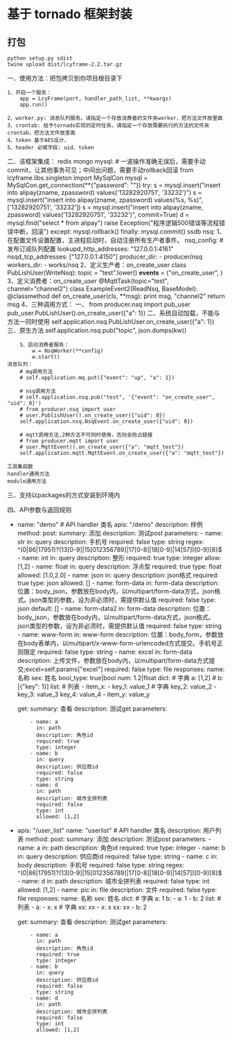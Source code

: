 # 基于 tornado 框架封装
## 打包
```
python setup.py sdist
twine upload dist/lcyframe-2.2.tar.gz
```

一、使用方法：把包拷贝到你项目根目录下

    1、开启一个服务：
        app = LcyFrame(port, handler_path_list, **kwargs)
        app.run()

    2、worker.py: 消息队列服务。请指定一个存放消费者的文件夹worker，把方法文件放里面
    3、crontab: 给予tornado实现的定时任务。请指定一个存放需要执行的方法的文件夹crontab，把方法文件放里面
    4、token 基于AES设计，
    5、header 必填字段: uid、token

二、该框架集成：
    redis
    mongo
    mysql:
        # 一波操作准确无误后，需要手动commit，让其他事务可见；中间出问题，需要手动rollback回滚
        from lcyframe.libs.singleton import MySqlCon
        mysql = MySqlCon.get_connection(**{"password": ""})
        try:
            s = mysql.insert("insert into alipay(zname, zpassword) values('13282920751', '33232')")
            s = mysql.insert("insert into alipay(zname, zpassword) values(%s, %s)", ['13282920751', '33232'])
            s = mysql.insert("insert into alipay(zname, zpassword) values('13282920751', '33232')", commit=True)
            d = mysql.find("select * from alipay")
            raise Exception("程序逻辑500错误等流程错误中断，回滚")
        except:
            mysql.rollback()
        finally:
            mysql.commit()
    ssdb
    nsq:
        1、在配置文件设置配置，主进程启动时，自动注册所有生产者事件。
          nsq_config:     # 发布订阅队列配置
          lookupd_http_addresses: "127.0.0.1:4161"
          nsqd_tcp_addresses: ["127.0.0.1:4150"]
          producer_dir:
            - producer/nsq
          workers_dir:
            - works/nsq
        2、定义生产者：on_create_user
            class PubLishUser(WriteNsq):
                topic = "test".lower()
                __events__ = ("on_create_user", )
        3、定义消费者：on_create_user
            @MqttTask(topic="test", channel="channel2")
            class ExampleEvent2(ReadNsq, BaseModel):
                @classmethod
                def on_create_user(cls, **msg):
                    print msg, "channel2"
                    return msg
        4、三种调用方式：
            一、
            from producer.nsq import pub_user
            pub_user.PubLishUser().on_create_user({"a": 1})
            二、系统自动加载，不能与方法一同时使用
            self.application.nsq.PubLishUser.on_create_user({"a": 1})
            三、原生方法
            self.application.nsq.pub("topic", json.dumps(kw))
            
        5、启动消费者服务：
            w = NsqWorker(**config)
            w.start()
    消息队列：
        # mq调用方法
        # self.application.mq.put({"event": "up", "a": 1})

        # nsq调用方法
        # self.application.nsq.pub("test", '{"event": "on_create_user", "uid": 0}')
        # from producer.nsq import user
        # user.PublishUser().on_create_user({"uid": 0})
        self.application.nsq.NsqEvent.on_create_user({"uid": 0})

        # mqtt调用方法,2种方法不可同时使用，否则会抢占链接
        # from producer.mqtt import user
        # user.MqttEvent().on_create_user({"a": "mqtt_test"})
        self.application.mqtt.MqttEvent.on_create_user({"a": "mqtt_test"})

    工具集函数
    handler通用方法
    module通用方法

三、支持以packages的方式安装到环境内



四、API参数与返回规则

- name: "demo"  # API handler 类名
  apis: "/demo"
  description: 样例
  method:
    post:
        summary: 添加
        description: 测试post
        parameters:
          - name: str
            in: query
            description: 手机号
            required: false
            type: string
            regex: ^(0|86|17951)?(13[0-9]|15[012356789]|17[0-8]|18[0-9]|14[57])[0-9]{8}$
          - name: int
            in: query
            description: 整形
            required: true
            type: integer
            allow: [1,2]
          - name: float
            in: query
            description: 浮点型
            required: true
            type: float
            allowed: [1.0,2.0]
          - name: json
            in: query
            description: json格式
            required: true
            type: json
            allowed: []
          - name: form-data
            in: form-data
            description: 位置：body_json，参数放在body内，以multipart/form-data方式，json格式。json类型的参数，设为非必须时，需提供默认值
            required: false
            type: json
            default: []
          - name: form-data2
            in: form-data
            description: 位置：body_json，参数放在body内，以multipart/form-data方式，json格式。json类型的参数，设为非必须时，需提供默认值
            required: false
            type: string
          - name: www-form
            in: www-form
            description: 位置：body_form，参数放在body表单内，以multipart/x-www-form-urlencoded方式提交。手机号正则限定
            required: false
            type: string
          - name: excel
            in: form-data
            description: 上传文件，参数放在body内，以multipart/form-data方式提交;excel=self.params["excel"]
            required: false
            type: file
        responses:
            name: 名称
            sex: 姓名
            bool_type: true|bool
            num: 1.2|float
            dict:     # 字典
              a: [1,2]   #
              b: [{"key": 1}]
            list:     # 列表
              - item_x:
                - key_1: value_1  # 字典
                  key_2: value_2
                - key_3: value_3
                  key_4: value_4
              - item_y: value_y


    get:
        summary: 查看
        description: 测试get
        parameters:

          - name: a
            in: path
            description: 角色id
            required: true
            type: integer
          - name: b
            in: query
            description: 供应商id
            required: false
            type: string
          - name: d
            in: path
            description: 城市全拼列表
            required: false
            type: int
            allowed: [1,2]

- apis: "/user_list"
  name: "userlist"  # API handler 类名
  description: 用户列表
  method:
    post:
        summary: 添加
        description: 测试post
        parameters:
          - name: a
            in: path
            description: 角色id
            required: true
            type: integer
          - name: b
            in: query
            description: 供应商id
            required: false
            type: string
          - name: c
            in: body
            description: 手机号
            required: false
            type: string
            regex: ^(0|86|17951)?(13[0-9]|15[012356789]|17[0-8]|18[0-9]|14[57])[0-9]{8}$
          - name: d
            in: path
            description: 城市全拼列表
            required: false
            type: int
            allowed: [1,2]
          - name: pic
            in: file
            description: 文件
            required: false
            type: file
        responses:
            name: 名称
            sex: 姓名
            dict:     # 字典
              a: 1
              b:
              - a: 1
              - b: 2
            list:     # 列表
              - a:
                - x: x  # 字典
                  xx: xx
                - x: x
                  xx: xx
              - b: 2


    get:
        summary: 查看
        description: 测试get
        parameters:

          - name: a
            in: path
            description: 角色id
            required: true
            type: integer
          - name: b
            in: query
            description: 供应商id
            required: false
            type: string
          - name: d
            in: path
            description: 城市全拼列表
            required: false
            type: int
            allowed: [1,2]
